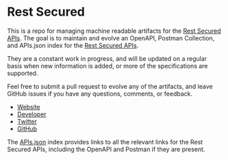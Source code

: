# Rest SecuredThis is a repo for managing machine readable artifacts for the [Rest Secured APIs](http://www.restsecured.xyz/). The goal is to maintain and evolve an OpenAPI, Postman Collection, and APIs.json index for the [Rest Secured APIs](http://www.restsecured.xyz/).They are a constant work in progress, and will be updated on a regular basis when new information is added, or more of the specifications are supported.Feel free to submit a pull request to evolve any of the artifacts, and leave GitHub issues if you have any questions, comments, or feedback.- [Website](http://www.restsecured.xyz/)- [Developer](http://www.restsecured.xyz/)- [Twitter](https://twitter.com/rest_secured)- [GitHub](https://github.com/restsecured)The [APIs.json](https://github.com/api-evangelist/rest-secured/blob/master/apis.json) index provides links to all the relevant links for the Rest Secured APIs, including the OpenAPI and Postman if they are present.